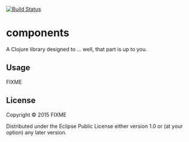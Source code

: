 [![Build Status](https://travis-ci.org/vignessh/components.svg?branch=master)](https://travis-ci.org/vignessh/components)

# components

A Clojure library designed to ... well, that part is up to you.

## Usage

FIXME

## License

Copyright © 2015 FIXME

Distributed under the Eclipse Public License either version 1.0 or (at
your option) any later version.
